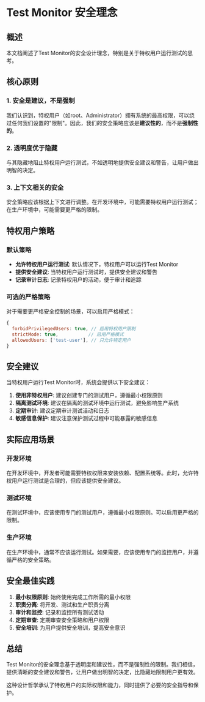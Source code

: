 # Test Monitor 安全理念

## 概述

本文档阐述了Test Monitor的安全设计理念，特别是关于特权用户运行测试的思考。

## 核心原则

### 1. 安全是建议，不是强制

我们认识到，特权用户（如root、Administrator）拥有系统的最高权限，可以绕过任何我们设置的"限制"。因此，我们的安全策略应该是**建议性的**，而不是**强制性的**。

### 2. 透明度优于隐藏

与其隐藏地阻止特权用户运行测试，不如透明地提供安全建议和警告，让用户做出明智的决定。

### 3. 上下文相关的安全

安全策略应该根据上下文进行调整。在开发环境中，可能需要特权用户运行测试；在生产环境中，可能需要更严格的限制。

## 特权用户策略

### 默认策略

- **允许特权用户运行测试**: 默认情况下，特权用户可以运行Test Monitor
- **提供安全建议**: 当特权用户运行测试时，提供安全建议和警告
- **记录审计日志**: 记录特权用户的活动，便于审计和追踪

### 可选的严格策略

对于需要更严格安全控制的场景，可以启用严格模式：

```javascript
{
  forbidPrivilegedUsers: true, // 启用特权用户限制
  strictMode: true,           // 启用严格模式
  allowedUsers: ['test-user'], // 只允许特定用户
}
```

## 安全建议

当特权用户运行Test Monitor时，系统会提供以下安全建议：

1. **使用非特权用户**: 建议创建专门的测试用户，遵循最小权限原则
2. **隔离测试环境**: 建议在隔离的测试环境中运行测试，避免影响生产系统
3. **定期审计**: 建议定期审计测试活动和日志
4. **敏感信息保护**: 建议注意保护测试过程中可能暴露的敏感信息

## 实际应用场景

### 开发环境

在开发环境中，开发者可能需要特权权限来安装依赖、配置系统等。此时，允许特权用户运行测试是合理的，但应该提供安全建议。

### 测试环境

在测试环境中，应该使用专门的测试用户，遵循最小权限原则。可以启用更严格的限制。

### 生产环境

在生产环境中，通常不应该运行测试。如果需要，应该使用专门的监控用户，并遵循严格的安全策略。

## 安全最佳实践

1. **最小权限原则**: 始终使用完成工作所需的最小权限
2. **职责分离**: 将开发、测试和生产职责分离
3. **审计和监控**: 记录和监控所有测试活动
4. **定期审查**: 定期审查安全策略和用户权限
5. **安全培训**: 为用户提供安全培训，提高安全意识

## 总结

Test Monitor的安全理念基于透明度和建议性，而不是强制性的限制。我们相信，提供清晰的安全建议和警告，让用户做出明智的决定，比隐藏地限制用户更有效。

这种设计哲学承认了特权用户的实际权限和能力，同时提供了必要的安全指导和保护。